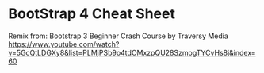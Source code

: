 # BootStrap 4 Cheat Sheet
Remix from: Bootstrap 3 Beginner Crash Course by Traversy Media 
https://www.youtube.com/watch?v=5GcQtLDGXy8&list=PLMjPSb9o4tdOMxzpQU28SzmogTYCvHs8j&index=60
